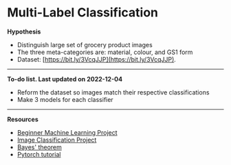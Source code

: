 # Multi-Label Classification

<b>Hypothesis</b>

- Distinguish large set of grocery product images
- The three meta-categories are: material, colour, and GS1 form
- Dataset: [https://bit.ly/3VcqJJP](https://bit.ly/3VcqJJP).

---

<b>To-do list. Last updated on 2022-12-04</b>

- Reform the dataset so images match their respective classifications
- Make 3 models for each classifier

---

<b>Resources</b>

- [Beginner Machine Learning Project](https://www.youtube.com/watch?v=Hr06nSA-qww)
- [Image Classification Project](https://www.youtube.com/watch?v=9xcky8jXQAM)
- [Bayes' theorem](https://en.wikipedia.org/wiki/Bayes%27_theorem)
- [Pytorch tutorial](https://pytorch.org/tutorials/beginner/blitz/cifar10_tutorial.html)
